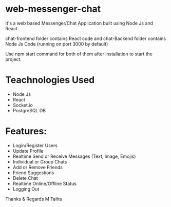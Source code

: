# web-messenger-chat
It's  a web based Messenger/Chat Application built using Node Js and React.

chat-frontend folder contains React code and chat-Backend folder contains Node Js Code (running on port 3000 by default)

Use npm start command for both of them after installation to start the project.

# Teachnologies Used
- Node Js
- React
- Socket.io
- PostgreSQL DB

# Features:
- Login/Register Users
- Update Profile
- Realtime Send or Receive Messages (Text, Image, Emojis) 
- Individual or Group Chats
- Add or Remove Friends
- Friend Suggestions
- Delete Chat
- Realtime Online/Offline Status
- Logging Out

Thanks & Regards
M Talha
